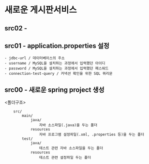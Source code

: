 # 새로운 게시판서비스

## src02 -

## src01 - application.properties 설정
	- jdbc-url / 데이터베이스의 주소
	- username / MySQL을 설치하는 과정에서 입력했던 아이디
	- password / MySQL을 설치하는 과정에서 입력했던 패스워드
	- connection-test-query / 커넥션 확인을 위한 SQL 쿼리문

## src00 - 새로운 spring project 생성

<폴더구조>

```
	src/
		main/
			java/
				자바 소스파일(.java)을 두는 폴더
			resources
				자바 프로그램 설정파일(.xml, .properties 등)을 두는 폴더
		test/
			java/
				테스트 관련 자바 소스파일을 두는 폴더
			resources
				테스트 관련 설정파일 두는 폴더

```
